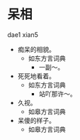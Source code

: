 



# 呆相
dae1 xian5
+ 痴呆的相貌。
  * 如东方言词典
    - 一副～。
+ 死死地看着。
  * 如东方言词典
    - 站吖那许～。
+ 久视。
  * 如皋方言词典
+ 呆傻的样子。
  * 如皋方言词典
